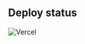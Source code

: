 ## Deploy status
![Vercel](https://therealsujitk-vercel-badge.vercel.app/?app=aiod&style=for-the-badge)